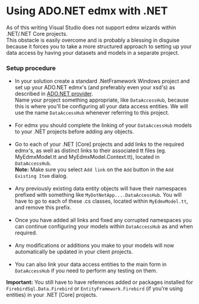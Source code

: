 # Using ADO.NET edmx with .NET

As of this writing Visual Studio does not support edmx wizards within .NET/.NET Core projects.<br>This obstacle is easily overcome and is probably a blessing in disguise because it forces you to take a more structured approach to setting up your data access by having your datasets and models in a separate project.

### Setup procedure

* In your solution create a standard .NetFramework Windows project and set up your ADO.NET edmx's (and preferably even your xsd's) as described in [ADO.NET provider](ado-net.md).</br>
Name your project something appropriate, like `DataAccessHub`, because this is where you'll be configuring all your data access entities. We will use the name `DataAccessHub` whenever referring to this project.</br></br>
* For edmx you should complete the linking of your `DataAccessHub` models to your .NET projects before adding any objects.</br></br>
* Go to each of your .NET \[Core\] projects and add links to the required edmx's, as well as distinct links to their associated tt files (eg. MyEdmxModel.tt and MyEdmxModel.Context.tt), located in `DataAccessHub`.</br>
__Note:__ Make sure you select `Add link` on the `Add` button in the `Add Existing Item` dialog.</br></br>
* Any previously existing data entity objects will have their namespaces prefixed with something like `MyDotNetApp....DataAccessHub`. You will have to go to each of these .cs classes, located within `MyEdmxModel.tt`, and remove this prefix.</br></br>
* Once you have added all links and fixed any corrupted namespaces you can continue configuring your models within `DataAccessHub` as and when required.</br></br>
* Any modifications or additions you make to your models will now automatically be updated in your client projects.</br></br>
* You can also link your data access entities to the main form in `DataAccessHub` if you need to perform any testing on them.</br>

__Important:__ You still have to have references added or packages installed for `FirebirdSql.Data.Firebird` or `EntityFramework.Firebird` (if you're using entities) in your .NET [Core] projects.
